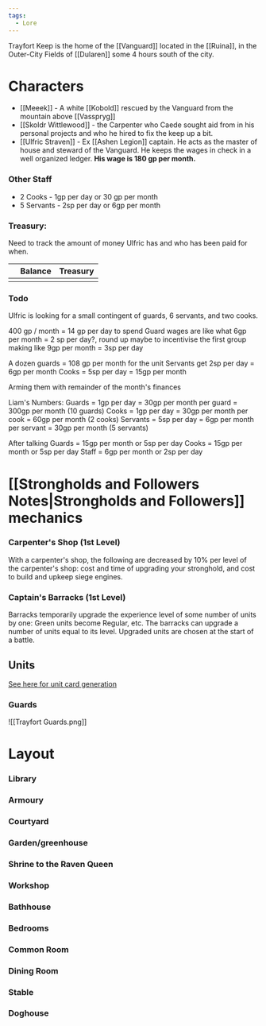 ```yaml
---
tags:
  - Lore
---
```

Trayfort Keep is the home of the [[Vanguard]] located in the [[Ruina]], in the Outer-City Fields of [[Dularen]] some 4 hours south of the city.

# Characters

- [[Meeek]] - A white [[Kobold]] rescued by the Vanguard from the mountain above [[Vasspryg]]
- [[Skoldr Wittlewood]] - the Carpenter who Caede sought aid from in his personal projects and who he hired to fix the keep up a bit.
- [[Ulfric Straven]] - Ex [[Ashen Legion]] captain. He acts as the master of house and steward of the Vanguard. He keeps the wages in check in a well organized ledger. **His wage is 180 gp per month.**
### Other Staff

- 2 Cooks - 1gp per day or 30 gp per month
- 5 Servants - 2sp per day or 6gp per month

### Treasury:
Need to track the amount of money Ulfric has and who has been paid for when.

|     | **Balance** | **Treasury** |
| --- | ----------- | ------------ |
|     |             |              |


### Todo
Ulfric is looking for a small contingent of guards, 6 servants, and two cooks.

400 gp / month = 14 gp per day to spend
Guard wages are like what 6gp per month = 2 sp per day?, round up maybe to incentivise the first group making like 9gp per month = 3sp per day

A dozen guards = 108 gp per month for the unit
Servants get 2sp per day = 6gp per month
Cooks = 5sp per day = 15gp per month

Arming them with remainder of the month's finances

Liam's Numbers:
Guards = 1gp per day = 30gp per month per guard = 300gp per month (10 guards)
Cooks = 1gp per day = 30gp per month per cook = 60gp per month (2 cooks)
Servants = 5sp per day = 6gp per month per servant = 30gp per month (5 servants)

After talking
Guards = 15gp per month or 5sp per day
Cooks = 15gp per month or 5sp per day
Staff = 6gp per month or 2sp per day

# [[Strongholds and Followers Notes|Strongholds and Followers]] mechanics
### Carpenter's Shop (1st Level)
With a carpenter's shop, the following are decreased by 10% per level of the carpenter's shop: cost and time of upgrading your stronghold, and cost to build and upkeep siege engines.
### Captain's Barracks (1st Level)
Barracks temporarily upgrade the experience level of some number of units by one: Green units become Regular, etc. The barracks can upgrade a number of units equal to its level. Upgraded units are chosen at the start of a battle.
## Units
[See here for unit card generation](https://freddybushboy.github.io/unit-cards/)
### Guards
![[Trayfort Guards.png]]



# Layout
### Library
### Armoury
### Courtyard
### Garden/greenhouse
### Shrine to the Raven Queen

### Workshop
### Bathhouse
### Bedrooms
### Common Room
### Dining Room


### Stable
### Doghouse